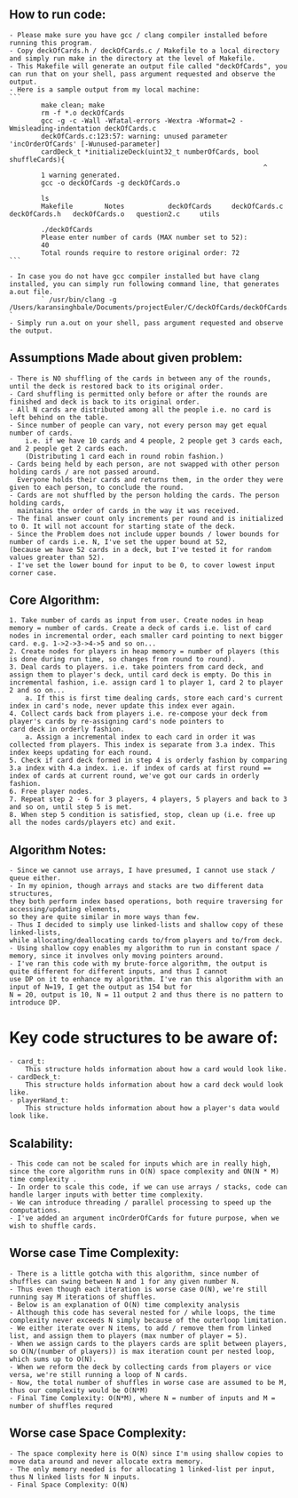 ## How to run code:
    - Please make sure you have gcc / clang compiler installed before running this program.
    - Copy deckOfCards.h / deckOfCards.c / Makefile to a local directory and simply run make in the directory at the level of Makefile.
    - This Makefile will generate an output file called "deckOfCards", you can run that on your shell, pass argument requested and observe the output.
    - Here is a sample output from my local machine:
    ```
            make clean; make
            rm -f *.o deckOfCards
            gcc -g -c -Wall -Wfatal-errors -Wextra -Wformat=2 -Wmisleading-indentation deckOfCards.c
            deckOfCards.c:123:57: warning: unused parameter 'incOrderOfCards' [-Wunused-parameter]
            cardDeck_t *initializeDeck(uint32_t numberOfCards, bool shuffleCards){
                                                                    ^
            1 warning generated.
            gcc -o deckOfCards -g deckOfCards.o

            ls
            Makefile        Notes           deckOfCards     deckOfCards.c   deckOfCards.h   deckOfCards.o   question2.c     utils

            ./deckOfCards 
            Please enter number of cards (MAX number set to 52): 
            40
            Total rounds require to restore original order: 72 
    ```   
    
    - In case you do not have gcc compiler installed but have clang installed, you can simply run following command line, that generates a.out file.
            ` /usr/bin/clang -g /Users/karansinghbale/Documents/projectEuler/C/deckOfCards/deckOfCards.c `
    - Simply run a.out on your shell, pass argument requested and observe the output.

## Assumptions Made about given problem:
    - There is NO shuffling of the cards in between any of the rounds, until the deck is restored back to its original order.
    - Card shuffling is permitted only before or after the rounds are finished and deck is back to its original order.
    - All N cards are distributed among all the people i.e. no card is left behind on the table.
    - Since number of people can vary, not every person may get equal number of cards.
        i.e. if we have 10 cards and 4 people, 2 people get 3 cards each, and 2 people get 2 cards each. 
        (Distributing 1 card each in round robin fashion.)
    - Cards being held by each person, are not swapped with other person holding cards / are not passed around. 
      Everyone holds their cards and returns them, in the order they were given to each person, to conclude the round.
    - Cards are not shuffled by the person holding the cards. The person holding cards, 
      maintains the order of cards in the way it was received.
    - The final answer count only increments per round and is initialized to 0. It will not account for starting state of the deck.
    - Since the Problem does not include upper bounds / lower bounds for number of cards i.e. N, I've set the upper bound at 52,
    (because we have 52 cards in a deck, but I've tested it for random values greater than 52).
    - I've set the lower bound for input to be 0, to cover lowest input corner case.

## Core Algorithm:
    1. Take number of cards as input from user. Create nodes in heap memory = number of cards. Create a deck of cards i.e. list of card nodes in incremental order, each smaller card pointing to next bigger card. e.g. 1->2->3->4->5 and so on...
    2. Create nodes for players in heap memory = number of players (this is done during run time, so changes from round to round).
    3. Deal cards to players. i.e. take pointers from card deck, and assign them to player's deck, until card deck is empty. Do this in incremental fashion, i.e. assign card 1 to player 1, card 2 to player 2 and so on...
        a. If this is first time dealing cards, store each card's current index in card's node, never update this index ever again.
    4. Collect cards back from players i.e. re-compose your deck from player's cards by re-assigning card's node pointers to
    card deck in orderly fashion. 
        a. Assign a incremental index to each card in order it was collected from players. This index is separate from 3.a index. This index keeps updating for each round.
    5. Check if card deck formed in step 4 is orderly fashion by comparing 3.a index with 4.a index. i.e. if index of cards at first round == index of cards at current round, we've got our cards in orderly fashion.
    6. Free player nodes.
    7. Repeat step 2 - 6 for 3 players, 4 players, 5 players and back to 3 and so on, until step 5 is met.
    8. When step 5 condition is satisfied, stop, clean up (i.e. free up all the nodes cards/players etc) and exit.

## Algorithm Notes:
    - Since we cannot use arrays, I have presumed, I cannot use stack / queue either. 
    - In my opinion, though arrays and stacks are two different data structures, 
    they both perform index based operations, both require traversing for accessing/updating elements, 
    so they are quite similar in more ways than few.
    - Thus I decided to simply use linked-lists and shallow copy of these linked-lists,
    while allocating/deallocating cards to/from players and to/from deck.
    - Using shallow copy enables my algorithm to run in constant space / memory, since it involves only moving pointers around.
    - I've ran this code with my brute-force algorithm, the output is quite different for different inputs, and thus I cannot
    use DP on it to enhance my algorithm. I've ran this algorithm with an input of N=19, I get the output as 154 but for 
    N = 20, output is 10, N = 11 output 2 and thus there is no pattern to introduce DP.

# Key code structures to be aware of:
    - card_t:
        This structure holds information about how a card would look like. 
    - cardDeck_t:
        This structure holds information about how a card deck would look like.
    - playerHand_t:
        This structure holds information about how a player's data would look like.

## Scalability:
    - This code can not be scaled for inputs which are in really high, since the core algorithm runs in O(N) space complexity and ON(N * M) time complexity .
    - In order to scale this code, if we can use arrays / stacks, code can handle larger inputs with better time complexity.
    - We can introduce threading / parallel processing to speed up the computations.
    - I've added an argument incOrderOfCards for future purpose, when we wish to shuffle cards.

## Worse case Time Complexity:
    - There is a little gotcha with this algorithm, since number of shuffles can swing between N and 1 for any given number N.
    - Thus even though each iteration is worse case O(N), we're still running say M iterations of shuffles.
    - Below is an explanation of O(N) time complexity analysis
    - Although this code has several nested for / while loops, the time complexity never exceeds N simply because of the outerloop limitation.
    - We either iterate over N items, to add / remove them from linked list, and assign them to players (max number of player = 5).
    - When we assign cards to the players cards are split between players, so O(N/(number of players)) is max iteration count per nested loop,
    which sums up to O(N).
    - When we reform the deck by collecting cards from players or vice versa, we're still running a loop of N cards.
    - Now, the total number of shuffles in worse case are assumed to be M, thus our complexity would be O(N*M)
    - Final Time Complexity: O(N*M), where N = number of inputs and M = number of shuffles requred

## Worse case Space Complexity:
    - The space complexity here is O(N) since I'm using shallow copies to move data around and never allocate extra memory.
    - The only memory needed is for allocating 1 linked-list per input, thus N linked lists for N inputs.
    - Final Space Complexity: O(N)
